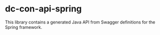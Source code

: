 # dc-con-api-spring

This library contains a generated Java API from Swagger definitions for the Spring framework.